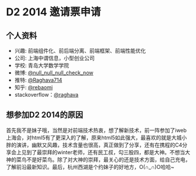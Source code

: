 # D2 2014 邀请票申请

## 个人资料

- 兴趣: 前端组件化、前后端分离、前端框架、前端性能优化
- 公司: 上海中谓信息，小型创业公司
- 学校: 青岛大学数学学院
- 微博: [@null_null_null_check_now](http://weibo.com/311525666)
- 推特: [@Raghava714](https://twitter.com/Raghava714)
- 知乎: [@rebaomi](http://www.zhihu.com/people/rebaomi/)
- stackoverflow：[@raghava](http://stackoverflow.com/users/2958575/raghava)
## 想参加D2 2014的原因

首先我不是妹子哦，当然是对前端技术热衷，想了解新技术，前一阵参加了iweb上海会，对html5有了更深入的了解，原来html5如此强大，最喜欢的就是大城小胖的演讲，幽默又风趣，技术含量也很高，真正做到了分享，还有在携程的C4分享会上见到了最崇拜的winter老师，还有民工叔，勾三股四，都是大神。不想当大神的菜鸟不是好菜鸟。除了对大神的崇拜，最关心的还是技术方面，给自己充电，了解前沿最新知识。最后，杭州西湖是个约妹子的好地方，O(∩_∩)O哈哈~


